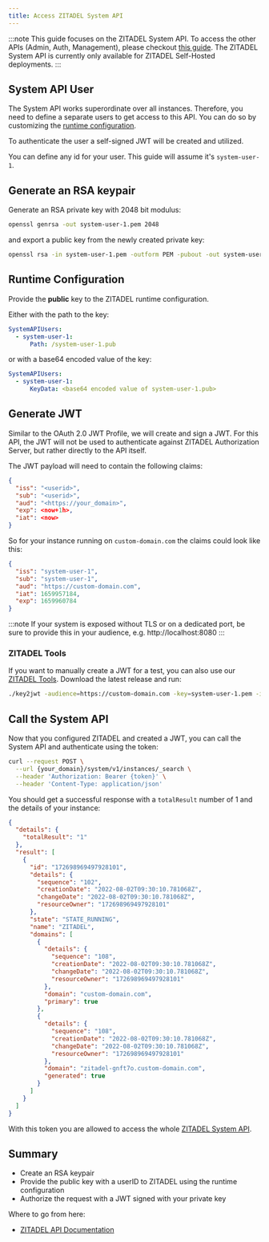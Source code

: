 ```yaml
---
title: Access ZITADEL System API
---
```


:::note This guide focuses on the ZITADEL System API. To access the other APIs
(Admin, Auth, Management), please checkout [this guide](./access-zitadel-apis).
The ZITADEL System API is currently only available for ZITADEL Self-Hosted
deployments. :::

## System API User

The System API works superordinate over all instances. Therefore, you need to
define a separate users to get access to this API. You can do so by customizing
the
[runtime configuration](/docs/guides/manage/self-hosted/configure#runtime-configuration).

To authenticate the user a self-signed JWT will be created and utilized.

You can define any id for your user. This guide will assume it's
`system-user-1`.

## Generate an RSA keypair

Generate an RSA private key with 2048 bit modulus:

```bash
openssl genrsa -out system-user-1.pem 2048
```

and export a public key from the newly created private key:

```bash
openssl rsa -in system-user-1.pem -outform PEM -pubout -out system-user-1.pub
```

## Runtime Configuration

Provide the **public** key to the ZITADEL runtime configuration.

Either with the path to the key:

```yaml
SystemAPIUsers:
  - system-user-1:
      Path: /system-user-1.pub
```

or with a base64 encoded value of the key:

```yaml
SystemAPIUsers:
  - system-user-1:
      KeyData: <base64 encoded value of system-user-1.pub>
```

## Generate JWT

Similar to the OAuth 2.0 JWT Profile, we will create and sign a JWT. For this
API, the JWT will not be used to authenticate against ZITADEL Authorization
Server, but rather directly to the API itself.

The JWT payload will need to contain the following claims:

```json
{
  "iss": "<userid>",
  "sub": "<userid>",
  "aud": "<https://your_domain>",
  "exp": <now+1h>,
  "iat": <now>
}
```

So for your instance running on `custom-domain.com` the claims could look like
this:

```json
{
  "iss": "system-user-1",
  "sub": "system-user-1",
  "aud": "https://custom-domain.com",
  "iat": 1659957184,
  "exp": 1659960784
}
```

:::note If your system is exposed without TLS or on a dedicated port, be sure to
provide this in your audience, e.g. http://localhost:8080 :::

### ZITADEL Tools

If you want to manually create a JWT for a test, you can also use our
[ZITADEL Tools](https://github.com/zitadel/zitadel-tools). Download the latest
release and run:

```bash
./key2jwt -audience=https://custom-domain.com -key=system-user-1.pem -issuer=system-user-1
```

## Call the System API

Now that you configured ZITADEL and created a JWT, you can call the System API
and authenticate using the token:

```bash
curl --request POST \
  --url {your_domain}/system/v1/instances/_search \
  --header 'Authorization: Bearer {token}' \
  --header 'Content-Type: application/json'
```

You should get a successful response with a `totalResult` number of 1 and the
details of your instance:

```json
{
  "details": {
    "totalResult": "1"
  },
  "result": [
    {
      "id": "172698969497928101",
      "details": {
        "sequence": "102",
        "creationDate": "2022-08-02T09:30:10.781068Z",
        "changeDate": "2022-08-02T09:30:10.781068Z",
        "resourceOwner": "172698969497928101"
      },
      "state": "STATE_RUNNING",
      "name": "ZITADEL",
      "domains": [
        {
          "details": {
            "sequence": "108",
            "creationDate": "2022-08-02T09:30:10.781068Z",
            "changeDate": "2022-08-02T09:30:10.781068Z",
            "resourceOwner": "172698969497928101"
          },
          "domain": "custom-domain.com",
          "primary": true
        },
        {
          "details": {
            "sequence": "108",
            "creationDate": "2022-08-02T09:30:10.781068Z",
            "changeDate": "2022-08-02T09:30:10.781068Z",
            "resourceOwner": "172698969497928101"
          },
          "domain": "zitadel-gnft7o.custom-domain.com",
          "generated": true
        }
      ]
    }
  ]
}
```

With this token you are allowed to access the whole
[ZITADEL System API](../../apis/proto/system).

## Summary

- Create an RSA keypair
- Provide the public key with a userID to ZITADEL using the runtime
  configuration
- Authorize the request with a JWT signed with your private key

Where to go from here:

- [ZITADEL API Documentation](../../apis/introduction)
